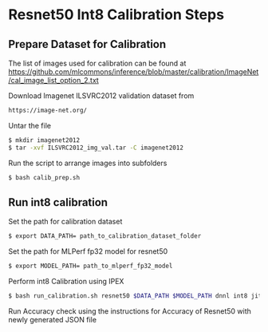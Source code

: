 # Resnet50 Int8 Calibration Steps

## Prepare Dataset for Calibration

The list of images used for calibration can be found at 
https://github.com/mlcommons/inference/blob/master/calibration/ImageNet/cal_image_list_option_2.txt

Download Imagenet ILSVRC2012 validation dataset from 
```bash
https://image-net.org/
```

Untar the file
```bash
$ mkdir imagenet2012
$ tar -xvf ILSVRC2012_img_val.tar -C imagenet2012
```

Run the script to arrange images into subfolders
```bash
$ bash calib_prep.sh
```

## Run int8 calibration

Set the path for calibration dataset
```bash
$ export DATA_PATH= path_to_calibration_dataset_folder
```

Set the path for MLPerf fp32 model for resnet50
```bash
$ export MODEL_PATH= path_to_mlperf_fp32_model
```

Perform int8 Calibration using IPEX
```bash
$ bash run_calibration.sh resnet50 $DATA_PATH $MODEL_PATH dnnl int8 jit resnet50_configure_jit_intel.json calibration
```

Run Accuracy check using the instructions for Accuracy of Resnet50 with newly generated JSON file

